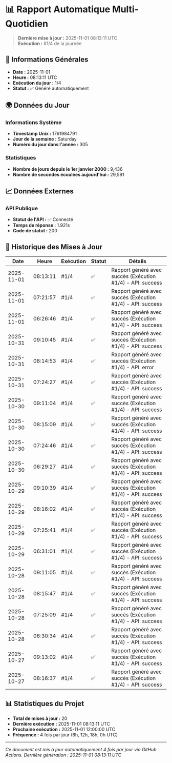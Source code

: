 # 📊 Rapport Automatique Multi-Quotidien

> **Dernière mise à jour :** 2025-11-01 08:13:11 UTC  
> **Exécution :** #1/4 de la journée

## 📅 Informations Générales

- **Date :** 2025-11-01
- **Heure :** 08:13:11 UTC
- **Exécution du jour :** 1/4
- **Statut :** ✅ Généré automatiquement

## 🌍 Données du Jour

### Informations Système
- **Timestamp Unix :** 1761984791
- **Jour de la semaine :** Saturday
- **Numéro du jour dans l'année :** 305

### Statistiques
- **Nombre de jours depuis le 1er janvier 2000 :** 9,436
- **Nombre de secondes écoulées aujourd'hui :** 29,591

## 📈 Données Externes

### API Publique
- **Statut de l'API :** ✅ Connecté
- **Temps de réponse :** 1.921s
- **Code de statut :** 200

## 🔄 Historique des Mises à Jour

| Date | Heure | Exécution | Statut | Détails |
|------|-------|-----------|--------|---------|
| 2025-11-01 | 08:13:11 | #1/4 | ✅ | Rapport généré avec succès (Exécution #1/4) - API: success |
| 2025-11-01 | 07:21:57 | #1/4 | ✅ | Rapport généré avec succès (Exécution #1/4) - API: success |
| 2025-11-01 | 06:26:46 | #1/4 | ✅ | Rapport généré avec succès (Exécution #1/4) - API: success |
| 2025-10-31 | 09:10:45 | #1/4 | ✅ | Rapport généré avec succès (Exécution #1/4) - API: success |
| 2025-10-31 | 08:14:53 | #1/4 | ✅ | Rapport généré avec succès (Exécution #1/4) - API: error |
| 2025-10-31 | 07:24:27 | #1/4 | ✅ | Rapport généré avec succès (Exécution #1/4) - API: success |
| 2025-10-30 | 09:11:04 | #1/4 | ✅ | Rapport généré avec succès (Exécution #1/4) - API: success |
| 2025-10-30 | 08:15:09 | #1/4 | ✅ | Rapport généré avec succès (Exécution #1/4) - API: success |
| 2025-10-30 | 07:24:46 | #1/4 | ✅ | Rapport généré avec succès (Exécution #1/4) - API: success |
| 2025-10-30 | 06:29:27 | #1/4 | ✅ | Rapport généré avec succès (Exécution #1/4) - API: success |
| 2025-10-29 | 09:10:39 | #1/4 | ✅ | Rapport généré avec succès (Exécution #1/4) - API: success |
| 2025-10-29 | 08:16:02 | #1/4 | ✅ | Rapport généré avec succès (Exécution #1/4) - API: success |
| 2025-10-29 | 07:25:41 | #1/4 | ✅ | Rapport généré avec succès (Exécution #1/4) - API: success |
| 2025-10-29 | 06:31:01 | #1/4 | ✅ | Rapport généré avec succès (Exécution #1/4) - API: success |
| 2025-10-28 | 09:11:05 | #1/4 | ✅ | Rapport généré avec succès (Exécution #1/4) - API: success |
| 2025-10-28 | 08:15:47 | #1/4 | ✅ | Rapport généré avec succès (Exécution #1/4) - API: success |
| 2025-10-28 | 07:25:09 | #1/4 | ✅ | Rapport généré avec succès (Exécution #1/4) - API: success |
| 2025-10-28 | 06:30:34 | #1/4 | ✅ | Rapport généré avec succès (Exécution #1/4) - API: success |
| 2025-10-27 | 09:13:02 | #1/4 | ✅ | Rapport généré avec succès (Exécution #1/4) - API: success |
| 2025-10-27 | 08:16:37 | #1/4 | ✅ | Rapport généré avec succès (Exécution #1/4) - API: success |

## 📊 Statistiques du Projet

- **Total de mises à jour :** 20
- **Dernière exécution :** 2025-11-01 08:13:11 UTC
- **Prochaine exécution :** 2025-11-01 12:00:00 UTC
- **Fréquence :** 4 fois par jour (6h, 12h, 18h, 0h UTC)

---

*Ce document est mis à jour automatiquement 4 fois par jour via GitHub Actions.*
*Dernière génération : 2025-11-01 08:13:11 UTC*
